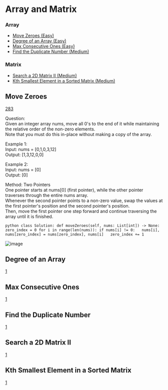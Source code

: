 # Array and Matrix

### Array
- [Move Zeroes (Easy)](#Move-Zeroes)
- [Degree of an Array (Easy)](#Degree-of-an-Array)
- [Max Consecutive Ones (Easy)](#Max-Consecutive-Ones)
- [Find the Duplicate Number (Medium)](#Find-the-Duplicate-Number)

### Matrix
- [Search a 2D Matrix II (Medium)](#Search-a-2D-Matrix-II)
- [Kth Smallest Element in a Sorted Matrix (Medium)](#Kth-Smallest-Element-in-a-Sorted-Matrix)

<!--Array-->
## Move Zeroes
[283](https://leetcode.com/problems/move-zeroes/)

Question: <br> 
Given an integer array nums, move all 0's to the end of it while maintaining the relative order of the non-zero elements. <br>
Note that you must do this in-place without making a copy of the array.

Example 1:<br>
Input: nums = [0,1,0,3,12] <br>
Output: [1,3,12,0,0]

Example 2: <br>
Input: nums = [0] <br>
Output: [0]

Method: Two Pointers<br>
One pointer starts at nums[0] (first pointer), while the other pointer traverses through the entire nums array. <br>
Whenever the second pointer points to a non-zero value, swap the values at the first pointer's position and the second pointer's position. <br>
Then, move the first pointer one step forward and continue traversing the array until it is finished. 



`python
class Solution:
    def moveZeroes(self, nums: List[int]) -> None:
        zero_index = 0
        for i in range(len(nums)):
            if nums[i] != 0:  
                nums[i], nums[zero_index] = nums[zero_index], nums[i]  
                zero_index += 1`

 
![image](https://github.com/user-attachments/assets/a2b7228c-ea45-4b20-94e9-041d16cad170)

## Degree of an Array
[1](https://leetcode.com/problems/degree-of-an-array/)

## Max Consecutive Ones
[1](https://leetcode.com/problems/max-consecutive-ones/)

## Find the Duplicate Number
[1](https://leetcode.com/problems/find-the-duplicate-number/)

<!--Matrix-->
## Search a 2D Matrix II
[1](https://leetcode.com/problems/search-a-2d-matrix-ii/)

## Kth Smallest Element in a Sorted Matrix
[1](https://leetcode.com/problems/kth-smallest-element-in-a-sorted-matrix/)








